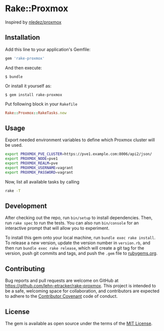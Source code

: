 # Rake::Proxmox

Inspired by [nledez/proxmox](https://github.com/nledez/proxmox)

## Installation

Add this line to your application's Gemfile:

```ruby
gem 'rake-proxmox'
```

And then execute:

    $ bundle

Or install it yourself as:

    $ gem install rake-proxmox

Put following block in your `Rakefile`

```ruby
Rake::Proxmox::RakeTasks.new
```

## Usage

Export needed environment variables to define which Proxmox cluster will be
used.

```bash
export PROXMOX_PVE_CLUSTER=https://pve1.example.com:8006/api2/json/
export PROXMOX_NODE=pve1
export PROXMOX_REALM=pve
export PROXMOX_USERNAME=vagrant
export PROXMOX_PASSWORD=vagrant
```

Now, list all available tasks by calling

```bash
rake -T
```

## Development

After checking out the repo, run `bin/setup` to install dependencies. Then, run `rake spec` to run the tests. You can also run `bin/console` for an interactive prompt that will allow you to experiment.

To install this gem onto your local machine, run `bundle exec rake install`. To release a new version, update the version number in `version.rb`, and then run `bundle exec rake release`, which will create a git tag for the version, push git commits and tags, and push the `.gem` file to [rubygems.org](https://rubygems.org).

## Contributing

Bug reports and pull requests are welcome on GitHub at https://github.com/lehn-etracker/rake-proxmox. This project is intended to be a safe, welcoming space for collaboration, and contributors are expected to adhere to the [Contributor Covenant](http://contributor-covenant.org) code of conduct.


## License

The gem is available as open source under the terms of the [MIT License](http://opensource.org/licenses/MIT).
